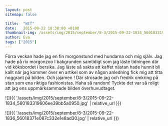```yaml
---
layout: post
sitemap: false

title:  "Wtf"
date:   2015-09-22 18:38:00 +0100
thumbnail-img: /assets/img/2015/september/8-3/2015-09-22-1834_560183319606ee39bb5a0950.jpg
author: Eva
tags: ["2015"]
---
```


Förra veckan hade jag en fin morgonstund med hundarna och mig själv. Jag hade på rix morgonzoo I bakgrunden samtidigt som jag läste tidningen där vid köksbordet i bersika. Jag läste så sakta att kaffet nästan hade hunnit bli kallt när jag kommer över en artikel som av någon anledning fick mig att titta noggrant på bilden. Och jajamen ! Där strosade jag och fredrik omkring på stan som ena riktiga fashionistas. Haha så random! Tyckte det var så roligt att jag ens uppmärksammade bilden överhuvudtaget.

![]({{ '/assets/img/2015/september/8-3/2015-09-22-1834_560183319606ee39bb5a0950.jpg'  | relative_url }})

![]({{ '/assets/img/2015/september/8-3/2015-09-22-1836_56018371e087c332e1e8ad30.jpg'  | relative_url }})

